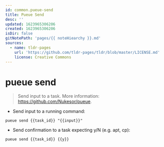 ```yaml
---
id: common.pueue-send
title: Pueue Send
desc: ''
updated: 1623965306206
created: 1623965306206
isDir: false
gitNotePath: 'pages/{{ noteHiearchy }}.md'
sources:
  - name: tldr-pages
    url: 'https://github.com/tldr-pages/tldr/blob/master/LICENSE.md'
    license: Creative Commons
---
```

# pueue send

> Send input to a task.
> More information: <https://github.com/Nukesor/pueue>.

- Send input to a running command:

`pueue send {{task_id}} "{{input}}"`

- Send confirmation to a task expecting y/N (e.g. apt, cp):

`pueue send {{task_id}} {{y}}`

